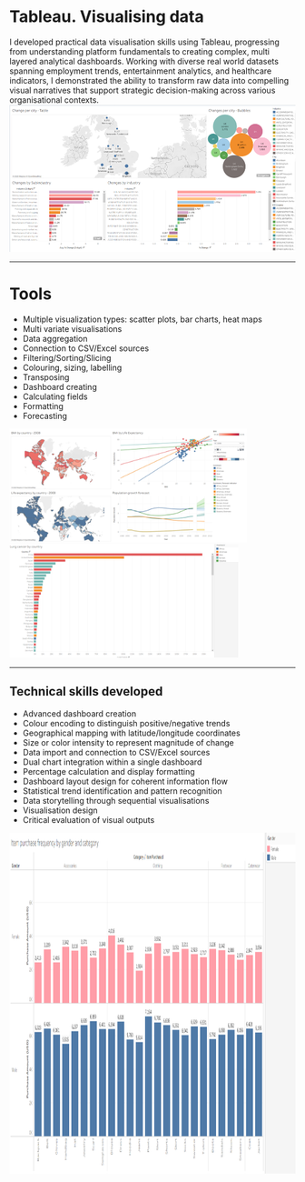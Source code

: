 # Tableau. Visualising data
I developed practical data visualisation skills using Tableau, progressing from understanding platform fundamentals to creating complex, multi layered analytical dashboards. Working with diverse real world datasets spanning employment trends, entertainment analytics, and healthcare indicators, I demonstrated the ability to transform raw data into compelling visual narratives that support strategic decision-making across various organisational contexts. 
<img src="Tableau1.png" height="">

---

# Tools
- Multiple visualization types: scatter plots, bar charts, heat maps 
- Multi variate visualisations
- Data aggregation
- Connection to CSV/Excel sources 
- Filtering/Sorting/Slicing
- Colouring, sizing, labelling
- Transposing
- Dashboard creating
- Calculating fields
- Formatting
- Forecasting

<img src="Tableau2.png" height="200"> <img src="Tableau4.png" height="200">

---

## Technical skills developed
- Advanced dashboard creation
- Colour encoding to distinguish positive/negative trends
- Geographical mapping with latitude/longitude coordinates
- Size or color intensity to represent magnitude of change
- Data import and connection to CSV/Excel sources
- Dual chart integration within a single dashboard
- Percentage calculation and display formatting
- Dashboard layout design for coherent information flow
- Statistical trend identification and pattern recognition
- Data storytelling through sequential visualisations
- Visualisation design
- Critical evaluation of visual outputs

<img src="Tableau5.png" height="600">
